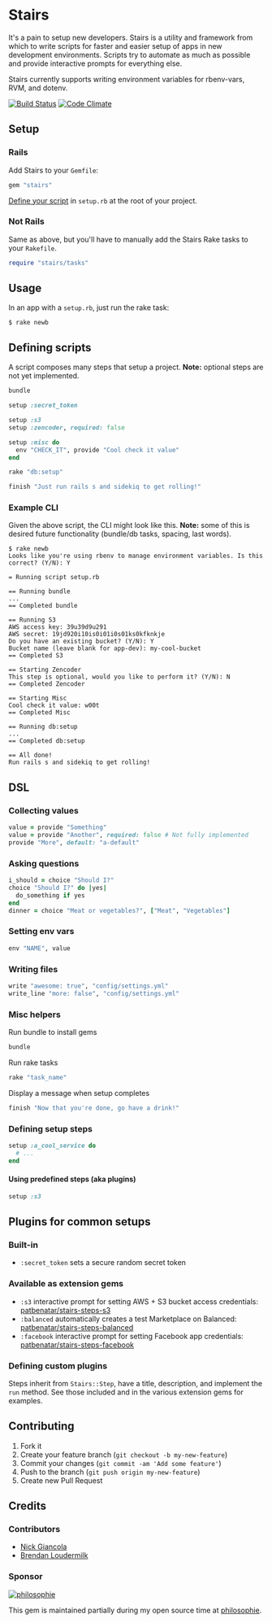 # Stairs

It's a pain to setup new developers. Stairs is a utility and framework from
which to write scripts for faster and easier setup of apps in new development
environments. Scripts try to automate as much as possible and provide
interactive prompts for everything else.

Stairs currently supports writing environment variables for rbenv-vars, RVM,
and dotenv.

[![Build Status](https://travis-ci.org/patbenatar/stairs.png?branch=master)](https://travis-ci.org/patbenatar/stairs)
[![Code Climate](https://codeclimate.com/github/patbenatar/stairs.png)](https://codeclimate.com/github/patbenatar/stairs)

## Setup

### Rails

Add Stairs to your `Gemfile`:

```ruby
gem "stairs"
```

[Define your script](#defining-scripts) in `setup.rb` at the root of your
project.

### Not Rails

Same as above, but you'll have to manually add the Stairs Rake tasks to your
`Rakefile`.

```ruby
require "stairs/tasks"
```

## Usage

In an app with a `setup.rb`, just run the rake task:

```
$ rake newb
```

## Defining scripts

A script composes many steps that setup a project. __Note:__ optional steps are
not yet implemented.

```ruby
bundle

setup :secret_token

setup :s3
setup :zencoder, required: false

setup :misc do
  env "CHECK_IT", provide "Cool check it value"
end

rake "db:setup"

finish "Just run rails s and sidekiq to get rolling!"
```

### Example CLI

Given the above script, the CLI might look like this. __Note:__ some of this
is desired future functionality (bundle/db tasks, spacing, last words).

```
$ rake newb
Looks like you're using rbenv to manage environment variables. Is this correct? (Y/N): Y

= Running script setup.rb

== Running bundle
...
== Completed bundle

== Running S3
AWS access key: 39u39d9u291
AWS secret: 19jd920i10is0i01i0s01ks0kfknkje
Do you have an existing bucket? (Y/N): Y
Bucket name (leave blank for app-dev): my-cool-bucket
== Completed S3

== Starting Zencoder
This step is optional, would you like to perform it? (Y/N): N
== Completed Zencoder

== Starting Misc
Cool check it value: w00t
== Completed Misc

== Running db:setup
...
== Completed db:setup

== All done!
Run rails s and sidekiq to get rolling!
```

## DSL

### Collecting values
```ruby
value = provide "Something"
value = provide "Another", required: false # Not fully implemented
provide "More", default: "a-default"
```

### Asking questions
```ruby
i_should = choice "Should I?"
choice "Should I?" do |yes|
  do_something if yes
end
dinner = choice "Meat or vegetables?", ["Meat", "Vegetables"]
```

### Setting env vars
```ruby
env "NAME", value
```

### Writing files
```ruby
write "awesome: true", "config/settings.yml"
write_line "more: false", "config/settings.yml"
```

### Misc helpers

Run bundle to install gems
```ruby
bundle
```

Run rake tasks
```ruby
rake "task_name"
```

Display a message when setup completes
```ruby
finish "Now that you're done, go have a drink!"
```

### Defining setup steps

```ruby
setup :a_cool_service do
  # ...
end
```

#### Using predefined steps (aka plugins)
```ruby
setup :s3
```

## Plugins for common setups

### Built-in
* `:secret_token` sets a secure random secret token

### Available as extension gems
* `:s3` interactive prompt for setting AWS + S3 bucket access credentials:
  [patbenatar/stairs-steps-s3][s3]
* `:balanced` automatically creates a test Marketplace on Balanced:
  [patbenatar/stairs-steps-balanced][balanced]
* `:facebook` interactive prompt for setting Facebook app credentials:
  [patbenatar/stairs-steps-facebook][facebook]

### Defining custom plugins

Steps inherit from `Stairs::Step`, have a title, description, and
implement the `run` method. See those included and in the various
extension gems for examples.

## Contributing

1. Fork it
2. Create your feature branch (`git checkout -b my-new-feature`)
3. Commit your changes (`git commit -am 'Add some feature'`)
4. Push to the branch (`git push origin my-new-feature`)
5. Create new Pull Request

[s3]: http://github.com/patbenatar/stairs-steps-s3
[balanced]: http://github.com/patbenatar/stairs-steps-balanced
[facebook]: http://github.com/patbenatar/stairs-steps-facebook

## Credits

### Contributors

* [Nick Giancola](https://github.com/patbenatar)
* [Brendan Loudermilk](https://github.com/bloudermilk)

### Sponsor

[![philosophie](http://patbenatar.github.io/showoff/images/philosophie.png)](http://gophilosophie.com)

This gem is maintained partially during my open source time at [philosophie](http://gophilosophie.com).
